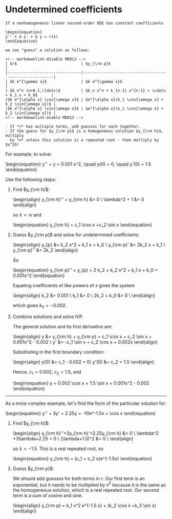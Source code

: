# Undetermined coefficients

```{topic} Undetermined coefficients
If a nonhomogeneous linear second-order ODE has constant coefficients

\begin{equation}
y'' + a y' + b y = r(x)
\end{equation}

we can "guess" a solution as follows:

<!-- markdownlint-disable MD013 -->
| $r$                            | $y_{\rm p}$                                             |
|--------------------------------|---------------------------------------------------------|
| $k e^{\gamma x}$               | $k e^{\gamma x}$                                        |
| $k x^n (n=0,1,\ldots)$         | $k_n x^n + k_{n-1} x^{n-1} + \cdots + k_1 x + k_0$      |
|$k e^{\alpha x} \cos{\omega x}$ | $e^{\alpha x}(k_1 \cos{\omega x} + k_2 \sin{\omega x})$ |
|$k e^{\alpha x} \sin{\omega x}$ | $e^{\alpha x}(k_1 \cos{\omega x} + k_2 \sin{\omega x})$ |
<!-- markdownlint-enable MD013 -->

- If *r* has multiple terms, add guesses for each together.
- If the guess for $y_{\rm p}$ is a homogeneous solution $y_{\rm h}$, multiply
  by *x* unless this solution is a repeated root - then multiply by $x^2$!
```

For example, to solve:

\begin{equation}
y'' + y = 0.001 x^2, \quad y(0) = 0, \quad y'(0) = 1.5
\end{equation}

Use the following steps:

1. Find $y_{\rm h}$:

   \begin{align}
   y_{\rm h}'' + y_{\rm h} &= 0 \\
   \lambda^2 + 1 &= 0
   \end{align}

   so $\lambda = \pm i$ and

   \begin{equation}
   y_{\rm h} = c_1 \cos x +c_2 \sin x
   \end{equation}

2. Guess $y_{\rm p}$ and solve for undetermined coefficients:

   \begin{align}
   y_{p} &= k_2 x^2 + k_1 x + k_0 \\
   y_{\rm p}' &= 2k_2 x + k_1 \\
   y_{\rm p}'' &= 2k_2
   \end{align}

   So

   \begin{equation}
   y_{\rm p}'' + y_{p} = 2 k_2 + k_2 x^2 + k_1 x + k_0 = 0.001x^2
   \end{equation}

   Equating coefficients of like powers of *x* gives the system

   \begin{align}
   k_2 &= 0.001 \\
   k_1 &= 0 \\
   2k_2 + k_0 &= 0 \\
   \end{align}

   which gives $k_0 = -0.002$.

3. Combine solutions and solve IVP.

   The general solution and its first derivative are:

   \begin{align}
   y &= y_{\rm h} + y_{\rm p} = c_1  \cos x + c_2  \sin x  + 0.001x^2 - 0.002 \\
   y' &= -c_1 \sin x + c_2 \cos x + 0.002x
   \end{align}

   Substituting in the first boundary condition:

   \begin{align}
   y(0) &= c_1 - 0.002 = 0\\
   y'(0) &= c_2 = 1.5
   \end{align}

   Hence, $c_1 = 0.002$, $c_2 = 1.5$, and

   \begin{equation}
   y = 0.002 \cos x + 1.5 \sin x + 0.001x^2 - 0.002
   \end{equation}

---

As a more complex example, let's find the form of the particular solution for:

\begin{equation}
y'' + 3y' + 2.25y = -10e^-1.5x + \cos x
\end{equation}

1. Find $y_{\rm h}$:

   \begin{align}
   y_{\rm h}''+3y_{\rm h}'+2.25y_{\rm h} &= 0 \\
   \lambda^2 +3\lambda+2.25 = 0 \\
   (\lambda+1.5)^2 &= 0 \\
   \end{align}

   so $\lambda = -1.5$. This is a real repeated root, so

   \begin{equation}
   y_{\rm h} = (c_1 + c_2 x)e^{-1.5x}
   \end{equation}

2. Guess $y_{\rm p}$:

   We should add guesses for both terms in *r*. Our first term is an
   exponential, but it needs to be multiplied by $x^2$ because it is the same
   as the homogeneous solution, which is a real repeated root. Our second
   term is a sum of cosine and sine.

   \begin{align}
   y_{\rm p} = k_1 x^2 e^{-1.5 x} + (k_2 \cos x  +k_3 \sin x)
   \end{align}
